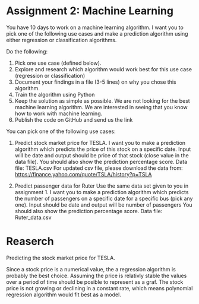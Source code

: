 # Assignment 2: Machine Learning


You have 10 days to work on a machine learning algorithm.
I want you to pick one of the following use cases and make a prediction algorithm using either regression or classification algorithms.

Do the following:
1. Pick one use case (defined below).
2. Explore and research which algorithm would work best for this use case (regression or classification)
3. Document your findings in a file (3-5 lines) on why you chose this algorithm.
4. Train the algorithm using Python
5. Keep the solution as simple as possible. We are not looking for the best machine learning algorithm. We are interested in seeing that you know how to work with machine learning.
6. Publish the code on GitHub and send us the link


You can pick one of the following use cases:

1. Predict stock market price for TESLA.
I want you to make a prediction algorithm which predicts the price of this stock on a specific date. Input will be date and output should be price of that stock (close value in the data file).
You should also show the  prediction percentage score.
Data file: TESLA.csv
For updated csv file, please download the data from:
https://finance.yahoo.com/quote/TSLA/history?p=TSLA

2. Predict passenger data for Ruter
Use the same data set given to you in assignment 1. I want you to make a prediction algorithm which predicts the number of passengers on a specific date for a specific bus (pick any one). Input should be date and output will be number of passengers
You should also show the  prediction percentage score. Data file: Ruter_data.csv

# Reaserch

Predicting the stock market price for TESLA.

Since a stock price is a numerical value, the a regression algorithm is 
probably the best choice. Assuming the price is relativly stable the values 
over a period of time should be posible to represent as a graf. The stock 
price is not growing or declining in a constant rate, which means polynomial regression algorithm would fit best as a model. 
